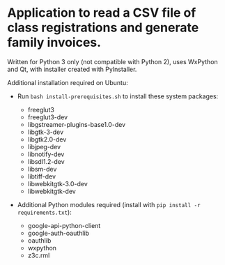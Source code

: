# Application to read a CSV file of class registrations and generate family invoices.

Written for Python 3 only (not compatible with Python 2), uses WxPython and Qt, with installer created with PyInstaller.

Additional installation required on Ubuntu:
* Run `bash install-prerequisites.sh` to install these system packages:
  * freeglut3
  * freeglut3-dev
  * libgstreamer-plugins-base1.0-dev
  * libgtk-3-dev
  * libgtk2.0-dev
  * libjpeg-dev
  * libnotify-dev
  * libsdl1.2-dev
  * libsm-dev
  * libtiff-dev
  * libwebkitgtk-3.0-dev
  * libwebkitgtk-dev

* Additional Python modules required (install with `pip install -r requirements.txt`):
  * google-api-python-client
  * google-auth-oauthlib
  * oauthlib
  * wxpython
  * z3c.rml

